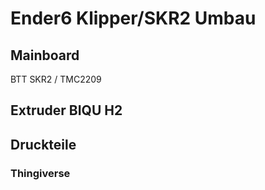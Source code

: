 # Ender6 Klipper/SKR2 Umbau

## Mainboard
BTT SKR2 / TMC2209

## Extruder BIQU H2

## Druckteile

### Thingiverse
